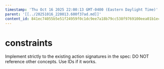 ```yaml
---
timestamp: 'Thu Oct 16 2025 22:00:13 GMT-0400 (Eastern Daylight Time)'
parent: '[[../20251016_220013.600f37ad.md]]'
content_id: 841ec74055b5e51f24959f0c1dc9ee7a18b79cc538f9769100eea01b1ec0fa15
---
```


# constraints

Implement strictly to the existing action signatures in the spec:
DO NOT reference other concepts. Use IDs if it works.
